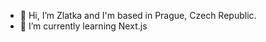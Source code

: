 - 👋 Hi, I’m Zlatka and I'm based in Prague, Czech Republic.
- 🌱 I’m currently learning Next.js

<!---
zlatka-n/zlatka-n is a ✨ special ✨ repository because its `README.md` (this file) appears on your GitHub profile.
You can click the Preview link to take a look at your changes.
--->
